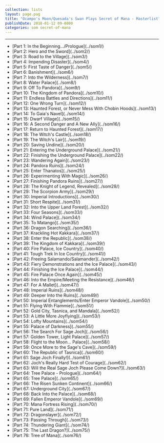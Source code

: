 ```yaml
---
collection: lists
layout: page.pug
title: "Ocampo's Moon/Quesada's Swan Plays Secret of Mana - Masterlist"
publishDate: 2018-01-12 09-0800
categories: som secret-of-mana
---
```


---
<ul class="masterlink-wrapper">
	<li>[Part 1: In the Beginning.../Prologue](../som1/)</li>
	<li>[Part 2: Hero and the Sword](../som2/)</li>
	<li>[Part 3: Road to the Village](../som3/)</li>
	<li>[Part 4: Impending Disaster](../som4/)</li>
	<li>[Part 5: First Taste of Danger](../som5/)</li>
	<li>[Part 6: Banishment](../som6/)</li>
	<li>[Part 7: Into the Wilderness](../som7/)</li>
	<li>[Part 8: Water Palace](../som8/)</li>
	<li>[Part 9: Off To Pandora](../som9/)</li>
	<li>[Part 10: The Kingdom of Pandora](../som10/)</li>
	<li>[Part 11: Endless Battles and Directions](../som11/)</li>
	<li>[Part 12: One Wrong Turn](../som12/)</li>
	<li>[Part 13: Haunted Forest, or Never Mess With Chobin Hoods](../som13/)</li>
	<li>[Part 14: To Gaia's Navel](../som14/)</li>
	<li>[Part 15: Dwarf Village](../som15/)</li>
	<li>[Part 16: A Second Danger and A New Ally](../som16/)</li>
	<li>[Part 17: Return to Haunted Forest](../som17/)</li>
	<li>[Part 18: The Witch's Castle](../som18/)</li>
	<li>[Part 19: The Witch's Lair](../som19/)</li>
	<li>[Part 20: Saving Undine](../som20/)</li>
	<li>[Part 21: Entering the Underground Palace](../som21/)</li>
	<li>[Part 22: Finishing the Underground Palace](../som22/)</li>
	<li>[Part 23: Wandering Again](../som23/)</li>
	<li>[Part 24: Pandora Ruins](../som24/)</li>
	<li>[Part 25: Enter Thanatos](../som25/)</li>
	<li>[Part 26: Experimenting With Magic](../som26/)</li>
	<li>[Part 27: Finishing Pandora Ruins](../som27/)</li>
	<li>[Part 28: The Knight of Legend, Revealed](../som28/)</li>
	<li>[Part 29: The Scorpion Army](../som29/)</li>
	<li>[Part 30: Imperial Introductions](../som30/)</li>
	<li>[Part 31: Short Respite](../som31/)</li>
	<li>[Part 32: Into the Upper Land Forest](../som32/)</li>
	<li>[Part 33: Four Seasons](../som33/)</li>
	<li>[Part 34: Wind Palace](../som34/)</li>
	<li>[Part 35: To Matango](../som35/)</li>
	<li>[Part 36: Dragon Searching](../som36/)</li>
	<li>[Part 37: Krackling Hot Kakkara](../som37/)</li>
	<li>[Part 38: Enter the Republic](../som38/)</li>
	<li>[Part 39: The Kingdom of Kakkara](../som39/)</li>
	<li>[Part 40: Fire Palace, Ice Country](../som40/)</li>
	<li>[Part 41: Tough Trek In Ice Country](../som41/)</li>
	<li>[Part 42: Freeing Salamando/Salamander](../som42/)</li>
	<li>[Part 43: Fiery Demonstrations and the Ice Palace](../som43/)</li>
	<li>[Part 44: Finishing the Ice Palace](../som44/)</li>
	<li>[Part 45: Fire Palace Once Again](../som45/)</li>
	<li>[Part 46: Into the Empire/Meeting the Resistance](../som46/)</li>
	<li>[Part 47: For A Mallet](../som47/)</li>
	<li>[Part 48: Imperial Ruins](../som48/)</li>
	<li>[Part 49: Deeper Into the Ruins](../som49/)</li>
	<li>[Part 50: Imperial Entanglements/Enter Emperor Vandole](../som50/)</li>
	<li>[Part 51: Flying With Flammie](../som51/)</li>
	<li>[Part 52: Gold City, Tasnica, and Mandala](../som52/)</li>
	<li>[Part 53: A Little More Joyflying](../som53/)</li>
	<li>[Part 54: Lofty Mountains](../som54/)</li>
	<li>[Part 55: Palace of Darkness](../som55/)</li>
	<li>[Part 56: The Search For Sage Joch](../som56/)</li>
	<li>[Part 57: Golden Tower, Light Palace](../som57/)</li>
	<li>[Part 58: Flight to the Moon... Palace](../som58/)</li>
	<li>[Part 59: Once More to the Sage's Cave](../som59/)</li>
	<li>[Part 60: The Republic of Tasnica](../som60/)</li>
	<li>[Part 61: Sage Joch Finally!](../som61/)</li>
	<li>[Part 62: Joch's Really Hard Test of Courage](../som62/)</li>
	<li>[Part 63: Will the Real Sage Joch Please Come Down?](../som63/)</li>
	<li>[Part 64: Tree Palace - Prologue](../som64/)</li>
	<li>[Part 65: Tree Palace](../som65/)</li>
	<li>[Part 66: The Risen Sunken Continent](../som66/)</li>
	<li>[Part 67: Underground City](../som67/)</li>
	<li>[Part 68: Back Into the Palace](../som68/)</li>
	<li>[Part 69: Fallen Emperor Vandole](../som69/)</li>
	<li>[Part 70: Mana Fortress Rising](../som70/)</li>
	<li>[Part 71: Pure Land](../som71/)</li>
	<li>[Part 72: Dragonslayer](../som72/)</li>
	<li>[Part 73: Passing Through](../som73/)</li>
	<li>[Part 74: Thundering Giant](../som74/)</li>
	<li>[Part 75: The Last Dragon?](../som75/)</li>
	<li>[Part 76: Tree of Mana](../som76/)</li>
</ul>